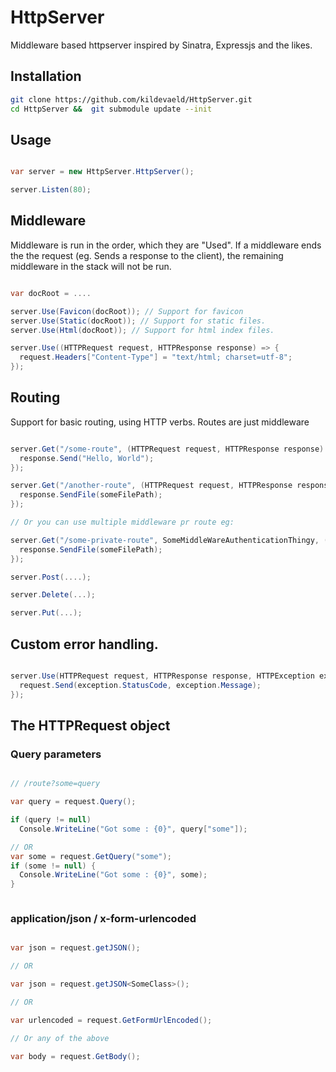 HttpServer
==========

Middleware based httpserver inspired by Sinatra, Expressjs and the likes.


## Installation

```bash
git clone https://github.com/kildevaeld/HttpServer.git
cd HttpServer &&  git submodule update --init

```

## Usage

```csharp

var server = new HttpServer.HttpServer();

server.Listen(80);

```

## Middleware
Middleware is run in the order, which they are "Used". If a middleware ends the the request (eg. Sends a response to the client), the remaining middleware in the stack will not be run.

```csharp

var docRoot = ....

server.Use(Favicon(docRoot)); // Support for favicon
server.Use(Static(docRoot)); // Support for static files.
server.Use(Html(docRoot)); // Support for html index files.

server.Use((HTTPRequest request, HTTPResponse response) => {
  request.Headers["Content-Type"] = "text/html; charset=utf-8";
});

```


## Routing
Support for basic routing, using HTTP verbs. Routes are just middleware

```csharp

server.Get("/some-route", (HTTPRequest request, HTTPResponse response) => {
  response.Send("Hello, World"); 
});

server.Get("/another-route", (HTTPRequest request, HTTPResponse response) => {
  response.SendFile(someFilePath);
});

// Or you can use multiple middleware pr route eg:

server.Get("/some-private-route", SomeMiddleWareAuthenticationThingy, (HTTPRequest request, HTTPResponse response) => {
  response.SendFile(someFilePath);
});

server.Post(....);

server.Delete(...);

server.Put(...);


```

## Custom error handling.

```csharp

server.Use(HTTPRequest request, HTTPResponse response, HTTPException exception) => {
  request.Send(exception.StatusCode, exception.Message);
});

```

## The HTTPRequest object

### Query parameters

```csharp

// /route?some=query

var query = request.Query();

if (query != null)
  Console.WriteLine("Got some : {0}", query["some"]);

// OR
var some = request.GetQuery("some");
if (some != null) {
  Console.WriteLine("Got some : {0}", some); 
}



```

### application/json / x-form-urlencoded


```csharp

var json = request.getJSON();

// OR

var json = request.getJSON<SomeClass>();

// OR

var urlencoded = request.GetFormUrlEncoded();

// Or any of the above

var body = request.GetBody();

```
